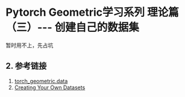 <h1> Pytorch Geometric学习系列 理论篇（三）--- 创建自己的数据集</h1>

暂时用不上，先占坑

<h2>2. 参考链接</h2>


1. [torch_geometric.data](https://pytorch-geometric.readthedocs.io/en/latest/modules/data.html#torch_geometric.data.Dataset)
2. [Creating Your Own Datasets](https://pytorch-geometric.readthedocs.io/en/latest/notes/create_dataset.html)

